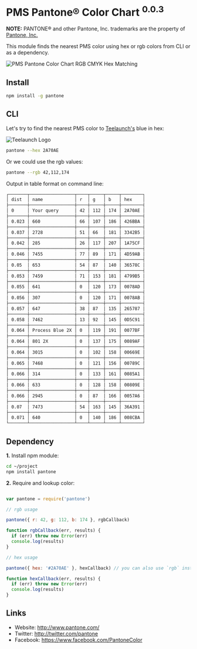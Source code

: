 
# PMS Pantone® Color Chart <sup>0.0.3</sup>

**NOTE:** PANTONE® and other Pantone, Inc. trademarks are the property of [Pantone, Inc.][1]

This module finds the nearest PMS color using hex or rgb colors from CLI or as a dependency.

![PMS Pantone Color Chart RGB CMYK Hex Matching](https://d33304ifi1rp4s.cloudfront.net/img/pms-pantone-color-chart-matching.png "PMS Pantone Color Chart RGB CMYK Hex Matching")


## Install

```bash
npm install -g pantone
```


## CLI

Let's try to find the nearest PMS color to [Teelaunch's][2] blue in hex:

![Teelaunch Logo](https://d33304ifi1rp4s.cloudfront.net/img/teelaunch-logo.png "Teelaunch Logo")

```bash
pantone --hex 2A70AE
```

Or we could use the rgb values:

```bash
pantone --rgb 42,112,174
```

Output in table format on command line:

```bash
┌───────┬─────────────────┬────┬─────┬─────┬────────┐
│ dist  │ name            │ r  │ g   │ b   │ hex    │
├───────┼─────────────────┼────┼─────┼─────┼────────┤
│ 0     │ Your query      │ 42 │ 112 │ 174 │ 2A70AE │
├───────┼─────────────────┼────┼─────┼─────┼────────┤
│ 0.023 │ 660             │ 66 │ 107 │ 186 │ 426BBA │
├───────┼─────────────────┼────┼─────┼─────┼────────┤
│ 0.037 │ 2728            │ 51 │ 66  │ 181 │ 3342B5 │
├───────┼─────────────────┼────┼─────┼─────┼────────┤
│ 0.042 │ 285             │ 26 │ 117 │ 207 │ 1A75CF │
├───────┼─────────────────┼────┼─────┼─────┼────────┤
│ 0.046 │ 7455            │ 77 │ 89  │ 171 │ 4D59AB │
├───────┼─────────────────┼────┼─────┼─────┼────────┤
│ 0.05  │ 653             │ 54 │ 87  │ 140 │ 36578C │
├───────┼─────────────────┼────┼─────┼─────┼────────┤
│ 0.053 │ 7459            │ 71 │ 153 │ 181 │ 4799B5 │
├───────┼─────────────────┼────┼─────┼─────┼────────┤
│ 0.055 │ 641             │ 0  │ 120 │ 173 │ 0078AD │
├───────┼─────────────────┼────┼─────┼─────┼────────┤
│ 0.056 │ 307             │ 0  │ 120 │ 171 │ 0078AB │
├───────┼─────────────────┼────┼─────┼─────┼────────┤
│ 0.057 │ 647             │ 38 │ 87  │ 135 │ 265787 │
├───────┼─────────────────┼────┼─────┼─────┼────────┤
│ 0.058 │ 7462            │ 13 │ 92  │ 145 │ 0D5C91 │
├───────┼─────────────────┼────┼─────┼─────┼────────┤
│ 0.064 │ Process Blue 2X │ 0  │ 119 │ 191 │ 0077BF │
├───────┼─────────────────┼────┼─────┼─────┼────────┤
│ 0.064 │ 801 2X          │ 0  │ 137 │ 175 │ 0089AF │
├───────┼─────────────────┼────┼─────┼─────┼────────┤
│ 0.064 │ 3015            │ 0  │ 102 │ 158 │ 00669E │
├───────┼─────────────────┼────┼─────┼─────┼────────┤
│ 0.065 │ 7468            │ 0  │ 121 │ 156 │ 00789C │
├───────┼─────────────────┼────┼─────┼─────┼────────┤
│ 0.066 │ 314             │ 0  │ 133 │ 161 │ 0085A1 │
├───────┼─────────────────┼────┼─────┼─────┼────────┤
│ 0.066 │ 633             │ 0  │ 128 │ 158 │ 00809E │
├───────┼─────────────────┼────┼─────┼─────┼────────┤
│ 0.066 │ 2945            │ 0  │ 87  │ 166 │ 0057A6 │
├───────┼─────────────────┼────┼─────┼─────┼────────┤
│ 0.07  │ 7473            │ 54 │ 163 │ 145 │ 36A391 │
├───────┼─────────────────┼────┼─────┼─────┼────────┤
│ 0.071 │ 640             │ 0  │ 140 │ 186 │ 008CBA │
└───────┴─────────────────┴────┴─────┴─────┴────────┘
```


## Dependency

**1.** Install npm module:

```bash
cd ~/project
npm install pantone
```

**2.** Require and lookup color:

```js

var pantone = require('pantone')

// rgb usage

pantone({ r: 42, g: 112, b: 174 }, rgbCallback)

function rgbCallback(err, results) {
  if (err) throw new Error(err)
  console.log(results)
}

// hex usage

pantone({ hex: '#2A70AE' }, hexCallback) // you can also use `rgb` instead of `hex`

function hexCallback(err, results) {
  if (err) throw new Error(err)
  console.log(results)
}
```

## Links

* Website: <http://www.pantone.com/>
* Twitter: <http://twitter.com/pantone>
* Facebook: <https://www.facebook.com/PantoneColor>

[1]: http://www.pantone.com/
[2]: https://teelaunch.com

